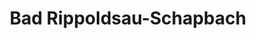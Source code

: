 ---
title: Bad Rippoldsau-Schapbach
url: /bad-rippoldsau-schapbach/
latitude: 48.378
longitude: 8.292
---
